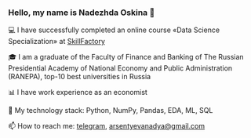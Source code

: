 ### Hello, my name is Nadezhda Oskina 👋

:computer: I have successfully completed an online course «Data Science Specialization» at [SkillFactory](https://skillfactory.ru/data-science-specialization)

:mortar_board: I am a graduate of the Faculty of Finance and Banking of The Russian Presidential Academy of National Economy and Public Administration (RANEPA), top-10 best universities in Russia

:bar_chart: I have work experience as an economist

:open_file_folder: My technology stack: Python, NumPy, Pandas, EDA, ML, SQL

📫 How to reach me: [telegram](https://t.me/nadarsa), arsentyevanadya@gmail.com

<!--
**Nadarsa/Nadarsa** is a ✨ _special_ ✨ repository because its `README.md` (this file) appears on your GitHub profile.

Here are some ideas to get you started:

- 🔭 I’m currently working on ...
- 🌱 I’m currently learning ...
- 👯 I’m looking to collaborate on ...
- 🤔 I’m looking for help with ...
- 💬 Ask me about ...
- 📫 How to reach me: ...
- 😄 Pronouns: ...
- ⚡ Fun fact: ...
-->
